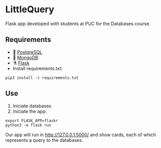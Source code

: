 # LittleQuery

Flask app developed with students at PUC for the Databases course.

## Requirements

* 🐘 [PostgreSQL](https://www.postgresql.org/download/)
* 🍃 [MongoDB](https://www.mongodb.com/download-center?jmp=nav#community)
* ⚗ [Flask](http://flask.pocoo.org/docs/0.11/installation/)
* Install requirements.txt:
```
pip3 install -r requirements.txt
```

## Use
1. Iniciate databases
2. Iniciate the app:
```shell
export FLASK_APP=flaskr
python3 -m flask run
```

Our app will run in http://127.0.0.1:5000/ and show cards, each of which represents a query to the databases.
